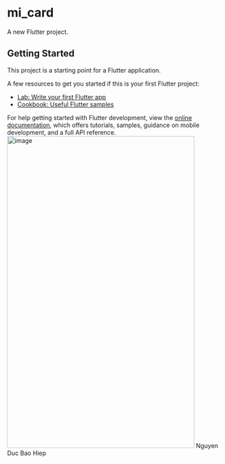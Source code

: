 # mi_card

A new Flutter project.

## Getting Started

This project is a starting point for a Flutter application.

A few resources to get you started if this is your first Flutter project:

- [Lab: Write your first Flutter app](https://docs.flutter.dev/get-started/codelab)
- [Cookbook: Useful Flutter samples](https://docs.flutter.dev/cookbook)

For help getting started with Flutter development, view the
[online documentation](https://docs.flutter.dev/), which offers tutorials,
samples, guidance on mobile development, and a full API reference.
<img width="435" height="723" alt="image" src="https://github.com/user-attachments/assets/0bad456f-fab9-4977-a754-b4afb9a90817" />
Nguyen Duc Bao Hiep
